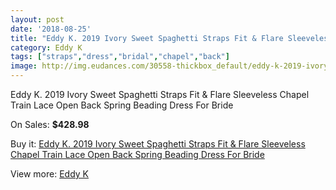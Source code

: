 ```yaml
---
layout: post
date: '2018-08-25'
title: "Eddy K. 2019 Ivory Sweet Spaghetti Straps Fit & Flare Sleeveless Chapel Train Lace Open Back Spring Beading Dress For Bride"
category: Eddy K
tags: ["straps","dress","bridal","chapel","back"]
image: http://img.eudances.com/30558-thickbox_default/eddy-k-2019-ivory-sweet-spaghetti-straps-fit-flare-sleeveless-chapel-train-lace-open-back-spring-beading-dress-for-bride.jpg
---
```

Eddy K. 2019 Ivory Sweet Spaghetti Straps Fit & Flare Sleeveless Chapel Train Lace Open Back Spring Beading Dress For Bride

On Sales: **$428.98**
<a href="https://www.eudances.com/en/eddy-k/9745-eddy-k-2019-ivory-sweet-spaghetti-straps-fit-flare-sleeveless-chapel-train-lace-open-back-spring-beading-dress-for-bride.html"><amp-img layout="responsive" width="600" height="600" src="//img.eudances.com/30558-thickbox_default/eddy-k-2019-ivory-sweet-spaghetti-straps-fit-flare-sleeveless-chapel-train-lace-open-back-spring-beading-dress-for-bride.jpg" alt="Eddy K. 2019 Ivory Sweet Spaghetti Straps Fit & Flare Sleeveless Chapel Train Lace Open Back Spring Beading Dress For Bride 0" /></a>
<a href="https://www.eudances.com/en/eddy-k/9745-eddy-k-2019-ivory-sweet-spaghetti-straps-fit-flare-sleeveless-chapel-train-lace-open-back-spring-beading-dress-for-bride.html"><amp-img layout="responsive" width="600" height="600" src="//img.eudances.com/30559-thickbox_default/eddy-k-2019-ivory-sweet-spaghetti-straps-fit-flare-sleeveless-chapel-train-lace-open-back-spring-beading-dress-for-bride.jpg" alt="Eddy K. 2019 Ivory Sweet Spaghetti Straps Fit & Flare Sleeveless Chapel Train Lace Open Back Spring Beading Dress For Bride 1" /></a>

Buy it: [Eddy K. 2019 Ivory Sweet Spaghetti Straps Fit & Flare Sleeveless Chapel Train Lace Open Back Spring Beading Dress For Bride](https://www.eudances.com/en/eddy-k/9745-eddy-k-2019-ivory-sweet-spaghetti-straps-fit-flare-sleeveless-chapel-train-lace-open-back-spring-beading-dress-for-bride.html "Eddy K. 2019 Ivory Sweet Spaghetti Straps Fit & Flare Sleeveless Chapel Train Lace Open Back Spring Beading Dress For Bride")

View more: [Eddy K](https://www.eudances.com/en/151-eddy-k "Eddy K")